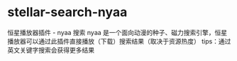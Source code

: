 # stellar-search-nyaa

恒星播放器插件 - nyaa 搜索
nyaa 是一个面向动漫的种子、磁力搜索引擎，恒星播放器可以通过此插件直接播放（下载）搜索结果（取决于资源热度）
tips：通过英文关键字搜索会获得更多结果
